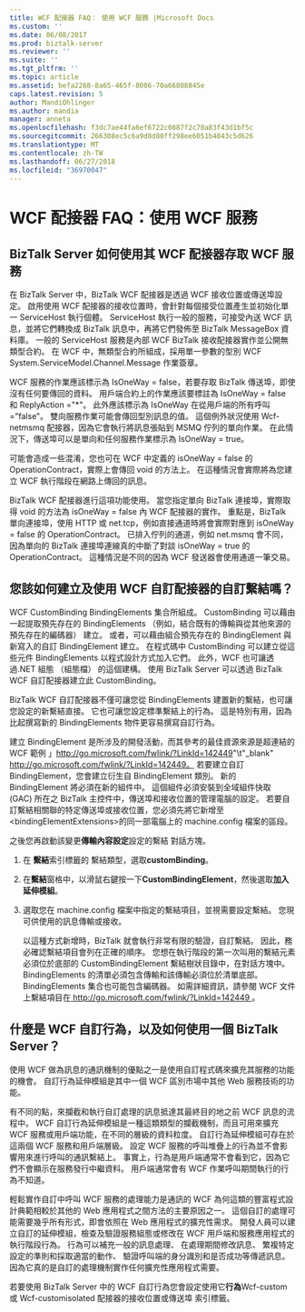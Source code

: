 ```yaml
---
title: WCF 配接器 FAQ： 使用 WCF 服務 |Microsoft Docs
ms.custom: ''
ms.date: 06/08/2017
ms.prod: biztalk-server
ms.reviewer: ''
ms.suite: ''
ms.tgt_pltfrm: ''
ms.topic: article
ms.assetid: befa2268-8a65-465f-8086-70a66808845e
caps.latest.revision: 5
author: MandiOhlinger
ms.author: mandia
manager: anneta
ms.openlocfilehash: f3dc7ae44fa6ef6722c0887f2c70a83f43d1bf5c
ms.sourcegitcommit: 266308ec5c6a9d8d80ff298ee6051b4843c5d626
ms.translationtype: MT
ms.contentlocale: zh-TW
ms.lasthandoff: 06/27/2018
ms.locfileid: "36970047"
---
```

# <a name="wcf-adapter-faq-using-wcf-services"></a>WCF 配接器 FAQ：使用 WCF 服務
## <a name="how-does-biztalk-server-use-its-wcf-adapters-to-access-wcf-services"></a>BizTalk Server 如何使用其 WCF 配接器存取 WCF 服務  
 在 BizTalk Server 中，BizTalk WCF 配接器是透過 WCF 接收位置或傳送埠設定。 啟用使用 WCF 配接器的接收位置時，會針對每個接受位置產生並初始化單一 ServiceHost 執行個體。 ServiceHost 執行一般的服務，可接受內送 WCF 訊息，並將它們轉換成 BizTalk 訊息中，再將它們發佈至 BizTalk MessageBox 資料庫。 一般的 ServiceHost 服務是內部 WCF BizTalk 接收配接器實作並公開無類型合約。 在 WCF 中，無類型合約所組成，採用單一參數的型別 WCF System.ServiceModel.Channel.Message 作業簽章。  
  
 WCF 服務的作業應該標示為 IsOneWay = false，若要存取 BizTalk 傳送埠，即使沒有任何要傳回的資料。 用戶端合約上的作業應該要標註為 IsOneWay = false 和 ReplyAction ="*"。  此外應該標示為 IsOneWay 在從用戶端的所有呼叫 ="false"。 雙向服務作業可能會傳回型別訊息的值。 這個例外狀況使用 Wcf-netmsmq 配接器，因為它會執行將訊息張貼到 MSMQ 佇列的單向作業。 在此情況下，傳送埠可以是單向和任何服務作業標示為 IsOneWay = true。  
  
 可能會造成一些混淆，您也可在 WCF 中定義的 isOneWay = false 的 OperationContract，實際上會傳回 void 的方法上。 在這種情況會實際將為您建立 WCF 執行階段在網路上傳回的訊息。  
  
 BizTalk WCF 配接器進行這項功能使用。 當您指定單向 BizTalk 連接埠，實際取得 void 的方法為 isOneWay = false 內 WCF 配接器的實作。 重點是，BizTalk 單向連接埠，使用 HTTP 或 net.tcp，例如直接通道時將會實際對應到 isOneWay = false 的 OperationContract。 已排入佇列的通道，例如 net.msmq 會不同，因為單向的 BizTalk 連接埠連線真的中斷了對談 isOneWay = true 的 OperationContract。 這種情況是不同的因為 WCF 發送器會使用通道一筆交易。  
  
## <a name="how-do-you-create-and-use-a-custom-binding-with-a-wcf-custom-adapter"></a>您該如何建立及使用 WCF 自訂配接器的自訂繫結嗎？  
 WCF CustomBinding BindingElements 集合所組成。 CustomBinding 可以藉由一起提取預先存在的 BindingElements （例如，結合既有的傳輸與從其他來源的預先存在的編碼器） 建立。 或者，可以藉由組合預先存在的 BindingElement 與新寫入的自訂 BindingElement 建立。 在程式碼中 CustomBinding 可以建立從這些元件 BindingElements 以程式設計方式加入它們。 此外，WCF 也可讓透過.NET 組態 （組態檔） 的這個建構。 使用 BizTalk Server 可以透過 BizTalk WCF 自訂配接器建立此 CustomBinding。  
  
 BizTalk WCF 自訂配接器不僅可讓您從 BindingElements 建置新的繫結，也可讓您設定的新繫結直接。 它也可讓您設定標準繫結上的行為。 這是特別有用，因為比起撰寫新的 BindingElements 物件更容易撰寫自訂行為。  
  
 建立 BindingElement 是所涉及的開發活動，而其參考的最佳資源來源是超連結的 WCF 範例 」<http://go.microsoft.com/fwlink/?LinkId=142449>"\t"_blank" http://go.microsoft.com/fwlink/?LinkId=142449。 若要建立自訂 BindingElement，您會建立衍生自 BindingElement 類別。 新的 BindingElement 將必須在新的組件中。 這個組件必須安裝到全域組件快取 (GAC) 所在之 BizTalk 主控件中，傳送埠和接收位置的管理電腦的設定。 若要自訂繫結相關聯的特定傳送埠或接收位置，您必須先將它新增至\<bindingElementExtensions\>的同一部電腦上的 machine.config 檔案的區段。  
  
 之後您再啟動該變更**傳輸內容設定**設定的繫結 對話方塊。  
  
1. 在 **繫結**索引標籤的 繫結類型，選取**customBinding**。  
  
2. 在**繫結**窗格中，以滑鼠右鍵按一下**CustomBindingElement**，然後選取**加入延伸模組**。  
  
3. 選取您在 machine.config 檔案中指定的繫結項目，並視需要設定繫結。 您現可供使用的訊息傳輸或接收。  
  
   以這種方式新增時，BizTalk 就會執行非常有限的驗證，自訂繫結。 因此，務必確認繫結項目會列在正確的順序。 您想在執行階段的第一次叫用的繫結元素必須位於底部的 CustomBindingElement 繫結樹狀目錄中，在對話方塊中。 BindingElements 的清單必須包含傳輸和該傳輸必須位於清單底部。 BindingElements 集合也可能包含編碼器。 如需詳細資訊，請參閱 WCF 文件上繫結項目在[ http://go.microsoft.com/fwlink/?LinkId=142449 ](http://go.microsoft.com/fwlink/?LinkId=142449)。  
  
## <a name="what-is-a-wcf-custom-behavior-and-how-do-i-use-one-with-biztalk-server"></a>什麼是 WCF 自訂行為，以及如何使用一個 BizTalk Server？  
 使用 WCF 做為訊息的通訊機制的優點之一是使用自訂程式碼來擴充其服務的功能的機會。 自訂行為延伸模組是其中一個 WCF 區別市場中其他 Web 服務技術的功能。  
  
 有不同的點，來攔截和執行自訂處理的訊息抵達其最終目的地之前 WCF 訊息的流程中。 WCF 自訂行為延伸模組是一種這類類型的攔截機制，而且可用來擴充 WCF 服務或用戶端功能，在不同的層級的資料粒度。 自訂行為延伸模組可存在於這兩個 WCF 服務和用戶端層級。 設定 WCF 服務的呼叫堆疊上的行為並不會影響用來進行呼叫的通訊繫結上。 事實上，行為是用戶端通常不會看到它，因為它們不會顯示在服務發行中繼資料。 用戶端通常會有 WCF 作業呼叫期間執行的行為不知道。  
  
 輕鬆實作自訂中呼叫 WCF 服務的處理能力是通訊的 WCF 為何這類的豐富程式設計典範相較於其他的 Web 應用程式之間方法的主要原因之一。 這個自訂的處理可能需要幾乎所有形式，即會依照在 Web 應用程式的擴充性需求。 開發人員可以建立自訂的延伸模組，檢查及驗證服務組態或修改在 WCF 用戶端和服務應用程式的執行階段行為。 行為可以補充一般的訊息處理、 在處理期間修改訊息、 繁複特定設定的準則和採取適當的動作、 驗證呼叫端的身分識別和是否成功等傳遞訊息。因為它真的是自訂的處理機制實作任何擴充性應用程式需要。  
  
 若要使用 BizTalk Server 中的 WCF 自訂行為您會設定使用它**行為**Wcf-custom 或 Wcf-customisolated 配接器的接收位置或傳送埠 索引標籤。